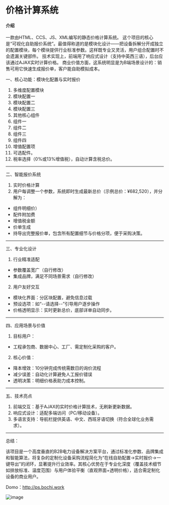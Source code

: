 # 价格计算系统

#### 介绍
一款由HTML、CCS、JS、XML编写的静态价格计算系统。
这个项目的核心是“可视化自助报价系统”。最值得称道的是模块化设计——把设备拆解分开成独立的配置模块，每个模块提供行业标准参数。这样既专业又灵活，用户组合配置时不会遗漏关键部件。
技术实现上，前端用了响应式设计（支持中英西三语），后台应该通过AJAX实时计算价格。
商业价值方面，这系统明显是为B端场景设计的：销售可用它快速生成报价单，客户能自助模拟成本。

一、核心功能：模块化配置与实时报价
1.	多维度配置模块
2.	模块配置一
3.	模块配置二
4.	模块配置三
5.	其他核心组件
6.	组件一
7.	组件二
8.	组件三
9.	组件四
10.	增值配置项
11.	可选配件。
12.	税率选择（0%或13%增值税），自动计算含税总价。
________________________________________
二、智能报价系统
1. 实时价格计算
2. 用户每调整一个参数，系统即时生成最新总价（示例总价：¥682,520），并分解为：
- 组件明细价）
- 配件附加费
- 增值税金额
- 价单生成
- 持导出完整报价单，包含所有配置细节与价格分项，便于采购决策。
________________________________________
三、专业化设计
1. 行业精准适配
- 参数覆盖宽广（自行修改）
- 集成品牌，满足不同场景需求（自行修改）
2. 用户友好交互
- 模块化界面：分区块配置，避免信息过载
- 预设选项：如“--请选择--”引导用户逐步操作
- 价格透明显示：实时更新总价，底部详单自动同步。
________________________________________
四、应用场景与价值

1. 目标用户：
- 工程承包商、数据中心、工厂、需定制化采购的客户。
2. 核心价值：
- 降本增效：10分钟完成传统需数日的询价流程
- 减少误差：自动化计算避免人工报价错误
- 透明决策：明细价格表助力成本控制。
________________________________________
五、技术亮点
1. 前端交互：基于AJAX的实时价格计算技术，无刷新更新数据。
2. 响应式设计：适配多端访问（PC/移动设备）。
3. 多语言支持：导航栏提供英语、中文、西班牙语切换（符合全球化业务需求）。
________________________________________
总结：

该项目是一个高度垂直的B2B电力设备解决方案平台，通过标准化参数、品牌集成和智能算法，将复杂的定制化设备采购流程简化为“在线自助配置→实时报价→一键导出”的闭环，显著提升行业效率。其核心优势在于专业化深度（覆盖技术细节如排放标准、温度范围）与用户体验平衡（直观界面+透明价格），适合需定制化设备的商业用户。

Domo：http://ps.bochi.work

![image](https://github.com/user-attachments/assets/f1e6085f-c323-4660-bf58-791b16bcb3ed)
